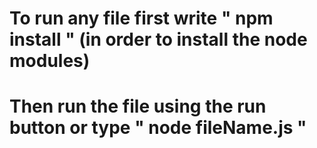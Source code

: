# To run any file first write " npm install " (in order to install the node modules)
# Then run the file using the run button or type " node fileName.js "
